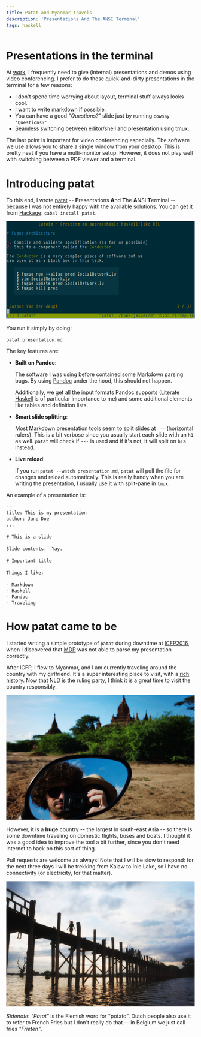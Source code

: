 ```yaml
---
title: Patat and Myanmar travels
description: 'Presentations And The ANSI Terminal'
tags: haskell
---
```


# Presentations in the terminal

At [work], I frequently need to give (internal) presentations and demos using
video conferencing.  I prefer to do these quick-and-dirty presentations in the
terminal for a few reasons:

- I don't spend time worrying about layout, terminal stuff always looks cool.
- I want to write markdown if possible.
- You can have a good _"Questions?"_ slide just by running `cowsay 'Questions?'`
- Seamless switching between editor/shell and presentation using [tmux].

The last point is important for video conferencing especially.  The software we
use allows you to share a single window from your desktop.  This is pretty neat
if you have a multi-monitor setup.  However, it does not play well with
switching between a PDF viewer and a terminal.

[work]: http://fugue.co/
[tmux]: http://tmux.github.io/

# Introducing patat

To this end, I wrote [patat] -- **P**resentations **A**nd **T**he **A**NSI
**T**erminal -- because I was not entirely happy with the available solutions.
You can get it from [Hackage]: `cabal install patat`.

[patat]: https://github.com/jaspervdj/patat
[Hackage]: https://hackage.haskell.org/package/patat

![patat screenshot](/images/2016-10-02-screenshot.png)

You run it simply by doing:

    patat presentation.md

The key features are:

- **Built on Pandoc**:

    The software I was using before contained some Markdown parsing bugs.  By
    using [Pandoc] under the hood, this should not happen.

    Additionally, we get all the input formats Pandoc supports ([Literate
    Haskell] is of particular importance to me) and some additional elements
    like tables and definition lists.

- **Smart slide splitting**:

    Most Markdown presentation tools seem to split slides at `---` (horizontal
    rulers).  This is a bit verbose since you usually start each slide with an
    `h1` as well.  `patat` will check if `---` is used and if it's not, it will
    split on `h1`s instead.

- **Live reload**:

    If you run `patat --watch presentation.md`, `patat` will poll the file for
    changes and reload automatically.  This is really handy when you are writing
    the presentation, I usually use it with split-pane in `tmux`.

[Pandoc]: http://pandoc.org/
[Literate Haskell]: https://wiki.haskell.org/Literate_programming

An example of a presentation is:

~~~~~{.markdown}
---
title: This is my presentation
author: Jane Doe
...

# This is a slide

Slide contents.  Yay.

# Important title

Things I like:

- Markdown
- Haskell
- Pandoc
- Traveling
~~~~~

# How patat came to be

I started writing a simple prototype of `patat` during downtime at [ICFP2016],
when I discovered that [MDP] was not able to parse my presentation correctly.

[ICFP2016]: http://conf.researchr.org/home/icfp-2016
[MDP]: https://github.com/visit1985/mdp

After ICFP, I flew to Myanmar, and I am currently traveling around the country
with my girlfriend.  It's a super interesting place to visit, with a [rich
history].  Now that [NLD] is the ruling party, I think it is a great time to
visit the country responsibly.

[rich history]: https://newint.org/features/2008/04/18/history/
[NLD]: https://en.wikipedia.org/wiki/National_League_for_Democracy

![Riding around visiting temples in Bagan](/images/2016-10-02-bagan.jpg)

However, it is a **huge** country -- the largest in south-east Asia -- so there
is some downtime traveling on domestic flights, buses and boats.  I thought it
was a good idea to improve the tool a bit further, since you don't need internet
to hack on this sort of thing.

Pull requests are welcome as always!  Note that I will be slow to respond: for
the next three days I will be trekking from Kalaw to Inle Lake, so I have no
connectivity (or electricity, for that matter).

![Sunset at U Bein bridge](/images/2016-10-02-u-bein.jpg)

_Sidenote_: _"Patat"_ is the Flemish word for "potato".  Dutch people also use
it to refer to French Fries but I don't really do that -- in Belgium we just
call fries _"Frieten"_.
